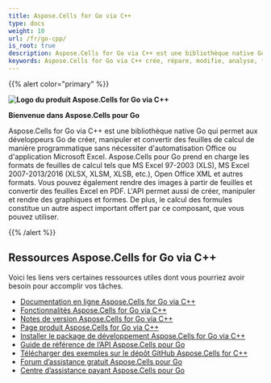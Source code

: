```yaml
---
title: Aspose.Cells for Go via C++
type: docs
weight: 10
url: /fr/go-cpp/
is_root: true
description: Aspose.Cells for Go via C++ est une bibliothèque native Go qui permet aux développeurs Go de créer, manipuler et convertir des feuilles de calcul de manière programmatique sans nécessiter d automatisation Office ou d application Microsoft Excel.
keywords: Aspose.Cells for Go via C++ crée, répare, modifie, analyse, fusionne, convertit JSON, Excel, XML, PDF, HTML, TSV, SQL, TXT, PNG, JPEG et autres formats.
---
```


{{% alert color="primary" %}}

**![Logo du produit Aspose.Cells for Go via C++](home_1.png)**

**Bienvenue dans Aspose.Cells pour Go**

Aspose.Cells for Go via C++ est une bibliothèque native Go qui permet aux développeurs Go de créer, manipuler et convertir des feuilles de calcul de manière programmatique sans nécessiter d'automatisation Office ou d'application Microsoft Excel. Aspose.Cells pour Go prend en charge les formats de feuilles de calcul tels que MS Excel 97-2003 (XLS), MS Excel 2007-2013/2016 (XLSX, XLSM, XLSB, etc.), Open Office XML et autres formats. Vous pouvez également rendre des images à partir de feuilles et convertir des feuilles Excel en PDF. L'API permet aussi de créer, manipuler et rendre des graphiques et formes. De plus, le calcul des formules constitue un autre aspect important offert par ce composant, que vous pouvez utiliser.

{{% /alert %}}

## **Ressources Aspose.Cells for Go via C++**

Voici les liens vers certaines ressources utiles dont vous pourriez avoir besoin pour accomplir vos tâches.

- [Documentation en ligne Aspose.Cells for Go via C++](/cells/fr/go-cpp/)
- [Fonctionnalités Aspose.Cells for Go via C++](/cells/fr/go-cpp/product-overview/)
- [Notes de version Aspose.Cells for Go via C++](https://releases.aspose.com/cells/go-cpp/release-notes/)
- [Page produit Aspose.Cells for Go via C++](https://products.aspose.com/cells/go-cpp/)
- [Installer le package de développement Aspose.Cells for Go via C++](https://github.com/aspose-cells/aspose.cells-go-cpp/)
- [Guide de référence de l’API Aspose.Cells pour Go](https://reference.aspose.com/cells/go-cpp)
- [Télécharger des exemples sur le dépôt GitHub Aspose.Cells for C++](https://github.com/aspose-cells/aspose.cells-go-cpp/examples)
- [Forum d’assistance gratuit Aspose.Cells pour Go](https://forum.aspose.com/c/cells/9)
- [Centre d’assistance payant Aspose.Cells pour Go](https://helpdesk.aspose.com/)
